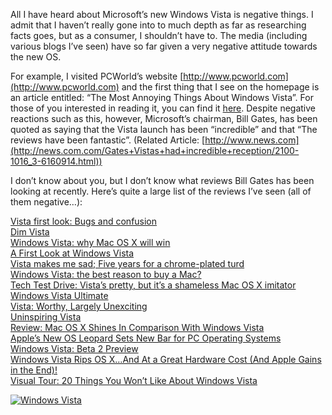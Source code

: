 All I have heard about Microsoft’s new Windows Vista is negative things. I admit that I haven’t really gone into to much depth as far as researching facts goes, but as a consumer, I shouldn’t have to. The media (including various blogs I’ve seen) have so far given a very negative attitude towards the new OS.

For example, I visited PCWorld’s website [http://www.pcworld.com](http://www.pcworld.com) and the first thing that I see on the homepage is an article entitled: “The Most Annoying Things About Windows Vista”. For those of you interested in reading it, you can find it [here](http://www.pcworld.com/article/id,129126-page,1/article.html). Despite negative reactions such as this, however, Microsoft’s chairman, Bill Gates, has been quoted as saying that the Vista launch has been “incredible” and that “The reviews have been fantastic”. (Related Article: [http://www.news.com](http://news.com.com/Gates+Vistas+had+incredible+reception/2100-1016_3-6160914.html))

I don’t know about you, but I don’t know what reviews Bill Gates has been looking at recently. Here’s quite a large list of the reviews I’ve seen (all of them negative…):

[Vista first look: Bugs and confusion](http://www.theregister.co.uk/2007/02/14/pricey_beta_bugger/)  
[Dim Vista](http://www.forbes.com/free_forbes/2007/0226/050.html)  
[Windows Vista: why Mac OS X will win](http://www.digitmag.co.uk/blogs/index.cfm?entryid=225&blogid=2&)  
[A First Look at Windows Vista](http://www.time.com/time/business/article/0,8599,1582415,00.html)  
[Vista makes me sad; Five years for a chrome-plated turd](http://www.theinquirer.net/default.aspx?article=37291)  
[Windows Vista: the best reason to buy a Mac?](http://www.digitmag.co.uk/blogs/index.cfm?entryid=220&blogid=2)  
[Tech Test Drive: Vista’s pretty, but it’s a shameless Mac OS X imitator](http://www.twincities.com/mld/twincities/living/16555680.htm)  
[Windows Vista Ultimate](http://reviews.cnet.com/Windows_Vista_Ultimate/4505-3672_7-32013603.html)  
[Vista: Worthy, Largely Unexciting](http://online.wsj.com/public/article/SB116908385298979668-q_S4uMTvHHhEz_w89DLY293Qsm4_20080117.html)  
[Uninspiring Vista](http://www.technologyreview.com/Infotech/17992/)  
[Review: Mac OS X Shines In Comparison With Windows Vista](http://www.informationweek.com/news/showArticle.jhtml?articleID=196800670&pgno=1&queryText=)  
[Apple’s New OS Leopard Sets New Bar for PC Operating Systems](http://www.technologypundits.com/index.php?article_id=336)  
[Windows Vista: Beta 2 Preview](http://www.anandtech.com/systems/showdoc.aspx?i=2780&p=5)  
[Windows Vista Rips OS X…And At a Great Hardware Cost (And Apple Gains in the End)!](http://svenontech.com/2006/06/13/windows-vista-rips-os-xand-at-a-great-hardware-cost-and-apple-gains-in-the-end/)  
[Visual Tour: 20 Things You Won’t Like About Windows Vista](http://www.computerworld.com/action/article.do?command=viewArticleBasic&articleId=9000829&pageNumber=1)

[![Windows Vista](/files/2007/02/vista-5259-3.thumbnail.PNG)](http://alexseifert.wordpress.com/wp-content/uploads/2007/02/vista-5259-3.PNG "Windows Vista")